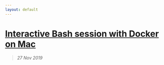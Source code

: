```yaml
---
layout: default
---
```

<!--
# [Writing a memory allocator in C](alloc.md)
>  *20 Dec 2019*
-->
# [Interactive Bash session with Docker on Mac](docker-bash.md)
>  *27 Nov 2019*
